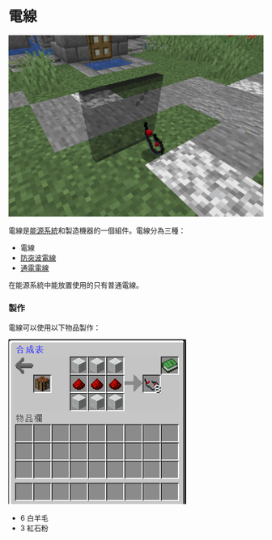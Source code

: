 # 電線

![](<../.gitbook/assets/image (4).png>)

電線是[能源系統](../space/energy-systems.md)和製造機器的一個組件。電線分為三種：

* 電線
* [防突波電線](surge-proof-wire.md)
* [通電電線](energized-wire.md)

在能源系統中能放置使用的只有普通電線。

### 製作

電線可以使用以下物品製作：

![](<../.gitbook/assets/image (9).png>)

* 6 白羊毛
* 3 紅石粉
